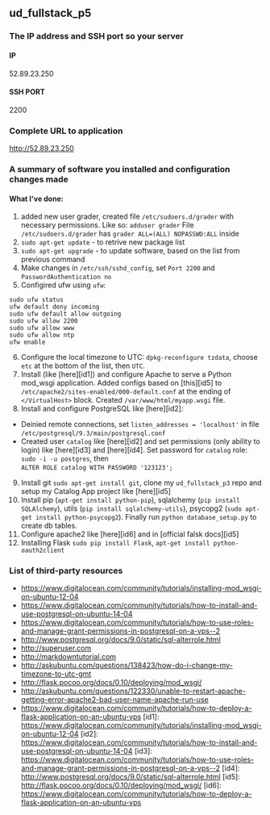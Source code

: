 ## ud_fullstack_p5
### The IP address and SSH port so your server
#### IP
52.89.23.250
#### SSH PORT
2200
### Complete URL to application
http://52.89.23.250
### A summary of software you installed and configuration changes made
#### What I've done:
1. added new user grader, created file `/etc/sudoers.d/grader` with necessary permissions. Like so: `adduser grader` File `/etc/sudoers.d/grader` has `grader ALL=(ALL) NOPASSWD:ALL` inside
2. `sudo apt-get update` - to retrive new package list
3. `sudo apt-get upgrade` - to update software, based on the list from previous command
4. Make changes in `/etc/ssh/sshd_config`, set `Port 2200` and `PasswordAuthentication no`
5. Configired ufw using `ufw`:

  ```{r tidy=FALSE}
sudo ufw status
ufw default deny incoming
sudo ufw default allow outgoing
sudo ufw allow 2200
sudo ufw allow www
sudo ufw allow ntp
ufw enable
```
6. Configure the local timezone to UTC: `dpkg-reconfigure tzdata`, choose `etc` at the bottom of the list, then `UTC`.
7. Install (like [here][id1]) and configure Apache to serve a Python mod_wsgi application. Added configs based on [this][id5] to `/etc/apache2/sites-enabled/000-default.conf` at the ending of `</VirtualHost>` block. Created `/var/www/html/myapp.wsgi` file.
8. Install and configure PostgreSQL like [here][id2]:
  - Deinied remote connections, set `listen_addresses = 'localhost'` in file<br> `/etc/postgresql/9.3/main/postgresql.conf`
  - Created user `catalog` like [here][id2] and set permissions (only ability to login) like [here][id3] and [here][id4]. Set password for `catalog` role: `sudo -i -u postgres`, then <br> `ALTER ROLE catalog WITH PASSWORD '123123';`
9. Install git `sudo apt-get install git`, clone my `ud_fullstack_p3` repo and setup my Catalog App project like [here][id5]
10. Install pip (`apt-get install python-pip`), sqlalchemy (`pip install SQLAlchemy`), utils (`pip install sqlalchemy-utils`), psycopg2 (`sudo apt-get install python-psycopg2`). Finally run `python database_setup.py` to create db tables.
11. Configure apache2 like [here][id6] and in [official falsk docs][id5]
12. Installing Flask `sudo pip install Flask`, `apt-get install python-oauth2client`

### List of third-party resources
* https://www.digitalocean.com/community/tutorials/installing-mod_wsgi-on-ubuntu-12-04
* https://www.digitalocean.com/community/tutorials/how-to-install-and-use-postgresql-on-ubuntu-14-04
* https://www.digitalocean.com/community/tutorials/how-to-use-roles-and-manage-grant-permissions-in-postgresql-on-a-vps--2
* http://www.postgresql.org/docs/9.0/static/sql-alterrole.html
* http://superuser.com
* http://markdowntutorial.com
* http://askubuntu.com/questions/138423/how-do-i-change-my-timezone-to-utc-gmt
* http://flask.pocoo.org/docs/0.10/deploying/mod_wsgi/
* http://askubuntu.com/questions/122330/unable-to-restart-apache-getting-error-apache2-bad-user-name-apache-run-use
* https://www.digitalocean.com/community/tutorials/how-to-deploy-a-flask-application-on-an-ubuntu-vps
[id1]: https://www.digitalocean.com/community/tutorials/installing-mod_wsgi-on-ubuntu-12-04
[id2]: https://www.digitalocean.com/community/tutorials/how-to-install-and-use-postgresql-on-ubuntu-14-04
[id3]: https://www.digitalocean.com/community/tutorials/how-to-use-roles-and-manage-grant-permissions-in-postgresql-on-a-vps--2
[id4]: http://www.postgresql.org/docs/9.0/static/sql-alterrole.html
[id5]: http://flask.pocoo.org/docs/0.10/deploying/mod_wsgi/
[id6]: https://www.digitalocean.com/community/tutorials/how-to-deploy-a-flask-application-on-an-ubuntu-vps
